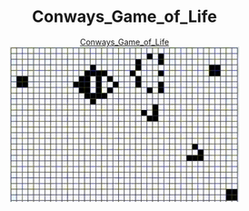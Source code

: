 
<h1 align="center">Conways_Game_of_Life</h1>

<p align="center">
  <a href="https://henrique11varela.github.io/Conways_Game_of_Life/">
    Conways_Game_of_Life <br>
    <img width="80%" src="game_of_life.gif">
  </a>
</p>